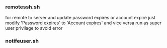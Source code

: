 ### remotessh.sh
for remote to server and update password expires or account expire just modify 'Password expires' to 'Account expires' and vice versa
run as super user privilage to avoid error

### notifeuser.sh
